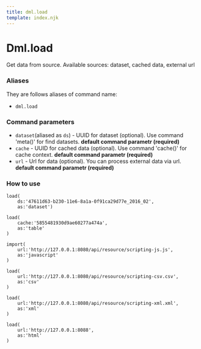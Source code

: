 ```yaml
---
title: dml.load
template: index.njk
---
```


# Dml.load

Get data from source. Available sources: dataset, cached data, external url
### Aliases

They are follows aliases of command name:

- `dml.load`

### Command parameters

- `dataset`(aliased as `ds`) - UUID for dataset (optional). Use command 'meta()' for find datasets. **default command parametr (required)** 
- `cache` - UUID for cached data (optional). Use command 'cache()' for cache context. **default command parametr (required)** 
- `url` - Url for data (optional). You can process external data via url. **default command parametr (required)** 


### How to use

```dps
load(
    ds:'47611d63-b230-11e6-8a1a-0f91ca29d77e_2016_02',
    as:'dataset')

load(
    cache:'5855481930d9ae60277a474a',
    as:'table'
)

import(
    url:'http://127.0.0.1:8080/api/resource/scripting-js.js',
    as:'javascript'
)

load(
    url:'http://127.0.0.1:8080/api/resource/scripting-csv.csv',
    as:'csv'
)

load(
    url:'http://127.0.0.1:8080/api/resource/scripting-xml.xml',
    as:'xml'
)

load(
    url:'http://127.0.0.1:8088',
    as:'html'
)
```